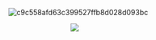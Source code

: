 ![c9c558afd63c399527ffb8d028d093bc](https://github.com/user-attachments/assets/8d521d5e-3e83-439f-bde2-e01bfd9b9633)


⠀⠀⠀⠀⠀⠀⠀⠀⠀⠀⠀⠀![](https://komarev.com/ghpvc/?username=hayakawan&color=green&abbreviated=true)
